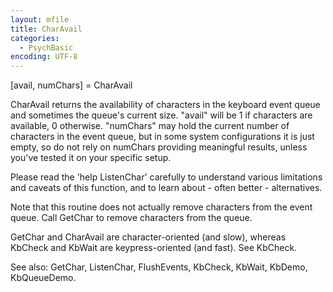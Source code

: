 ```yaml
---
layout: mfile
title: CharAvail
categories:
  - PsychBasic
encoding: UTF-8
---
```


[avail, numChars] = CharAvail

CharAvail returns the availability of characters in the keyboard event
queue and sometimes the queue's current size. "avail" will be 1 if
characters are available, 0 otherwise.  "numChars" may hold the current
number of characters in the event queue, but in some system
configurations it is just empty, so do not rely on numChars providing
meaningful results, unless you've tested it on your specific setup.

Please read the 'help ListenChar' carefully to understand various
limitations and caveats of this function, and to learn about - often
better - alternatives.

Note that this routine does not actually remove characters from the event
queue. Call GetChar to remove characters from the queue.

GetChar and CharAvail are character-oriented (and slow), whereas KbCheck
and KbWait are keypress-oriented (and fast). See KbCheck.

See also: GetChar, ListenChar, FlushEvents, KbCheck, KbWait, KbDemo,
KbQueueDemo.